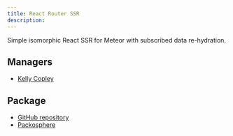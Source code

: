 ```yaml
---
title: React Router SSR
description:
---
```


Simple isomorphic React SSR for Meteor with subscribed data re-hydration.

## Managers
* [Kelly Copley](https://github.com/sponsors/copleykj)

## Package
* [GitHub repository](https://github.com/Meteor-Community-Packages/meteor-autocomplete)
* [Packosphere](https://packosphere.com/communitypackages/react-router-ssr)

